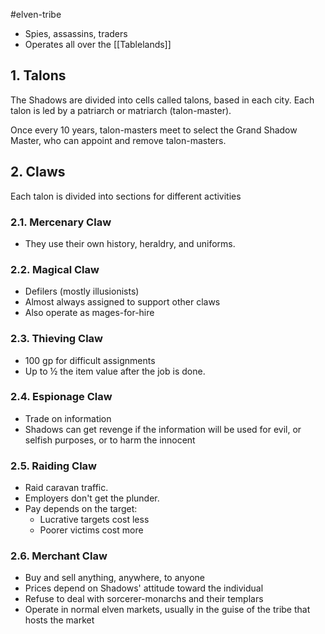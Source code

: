 #elven-tribe 

- Spies, assassins, traders
- Operates all over the [[Tablelands]]

## 1. Talons
The Shadows are divided into cells called talons, based in each city. Each talon is led by a patriarch or matriarch (talon-master).

Once every 10 years, talon-masters meet to select the Grand Shadow Master, who can appoint and remove talon-masters.

## 2. Claws
Each talon is divided into sections for different activities

### 2.1. Mercenary Claw
- They use their own history, heraldry, and uniforms.

### 2.2. Magical Claw
- Defilers (mostly illusionists)
- Almost always assigned to support other claws
- Also operate as mages-for-hire

### 2.3. Thieving Claw
- 100 gp for difficult assignments
- Up to ½ the item value after the job is done.

### 2.4. Espionage Claw
- Trade on information
- Shadows can get revenge if the information will be used for evil, or selfish purposes, or to harm the innocent

### 2.5. Raiding Claw
- Raid caravan traffic.
- Employers don't get the plunder.
- Pay depends on the target:
	- Lucrative targets cost less
	- Poorer victims cost more

### 2.6. Merchant Claw
- Buy and sell anything, anywhere, to anyone
- Prices depend on Shadows' attitude toward the individual
- Refuse to deal with sorcerer-monarchs and their templars
- Operate in normal elven markets, usually in the guise of the tribe that hosts the market